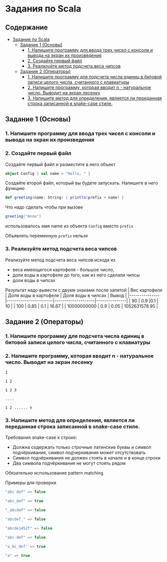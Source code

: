 # Задания по Scala
## Содержание
- [Задания по Scala](#задания-по-scala)
  * [Задание 1 (Основы)](#задание-1-основы)
    + [1. Напишите программу для ввода трех чисел с консоли и вывода на экран их произведения](#1-напишите-программу-для-ввода-трех-чисел-с-консоли-и-вывода-на-экран-их-произведения)
    + [2. Создайте первый файл](#2-создайте-первый-файл)
    + [3.   Реализуйте метод подсчета веса чипсов](#1-напишите-программу-для-ввода-трех-чисел-с-консоли-и-вывода-на-экран-их-произведения)
  * [Задание 2 (Операторы)](#задание-2-операторы)
    + [1. Напишите программу для подсчета числа единиц в битовой записи целого числа, считанного с клавиатуры](#1-напишите-программу-для-подсчета-числа-единиц-в-битовой-записи-целого-числа-считанного-с-клавиатуры)
    + [2. Напишите программу, которая вводит n - натуральное число. Выводит на экран лесенку](#2-напишите-программу-которая-вводит-n---натуральное-число-выводит-на-экран-лесенку)
    + [3. Напишите метод для определения, является ли переданная строка записанной в snake-case стиле.](#3-напишите-метод-для-определения-является-ли-переданная-строка-записанной-в-snake-case-стиле)
## Задание 1 (Основы)
### 1. Напишите программу для ввода трех чисел с консоли и вывода на экран их произведения

### 2. Создайте первый файл

Создайте первый файл и разместите в него объект

```Scala
object Config { val name = "Hello, " }
```

Создайте второй файл, который вы будете запускать. Напишите в него функцию

```Scala
def greeting(name: String) { println(prefix + name) }
```

Что надо сделать чтобы при вызове

```Scala
greeting("Anna") 
```

использовалось имя name из объекта `Config` вместо `prefix`

Объявлять переменную `prefix` нельзя

### 3.   Реализуйте метод подсчета веса чипсов

Реализуйте метод подсчета веса чипсов исходя из 
* веса имеющегося картофеля - большое число,
* доли воды в картофеле до того, как из него сделали чипсы
* доли воды в чипсах

Результат надо вывести с двумя знаками после запятой
| Вес картофеля | Доля воды в картофеле | Доля воды в чипсах | Вывод         |
|---------------|-----------------------|--------------------|---------------|
| 90            | 0.9                   |0.1                 | 10            |
| 100           | 0.85                  | 0.1                | 16.67         |
| 10000000000   | 0.9                   | 0.05               | 1052631578.95 |

## Задание 2 (Операторы)

### 1. Напишите программу для подсчета числа единиц в битовой записи целого числа, считанного с клавиатуры

### 2. Напишите программу, которая вводит n - натуральное число. Выводит на экран лесенку

```console
1

1 2

1 2 3

....

1 2 ...... n
```

### 3. Напишите метод для определения, является ли переданная строка записанной в snake-case стиле.

Требования snake-case к строке:

* Должна содержать только строчные латинские буквы и символ подчёркивания, символ подчеркивания может отсутствовать
* Символ подчёркивания не должен стоять в начале и в конце строки
* Два символа подчёркивания не могут стоять рядом

Обязательно использование pattern matching

Примеры  для проверки

```Scala
"abc def" => false

"abc_def" => true

"_abcdef" => false

"abcdef_" => false

"abcde1452f" => false

"abc-def" => false

"a_bc_def" => true

"a" => true 
```
